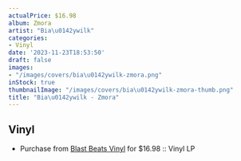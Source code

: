 ```yaml
---
actualPrice: $16.98
album: Zmora
artist: "Bia\u0142ywilk"
categories:
- Vinyl
date: '2023-11-23T18:53:50'
draft: false
images:
- "/images/covers/bia\u0142ywilk-zmora.png"
inStock: true
thumbnailImage: "/images/covers/bia\u0142ywilk-zmora-thumb.png"
title: "Bia\u0142ywilk - Zmora"
---
```


## Vinyl
* Purchase from [Blast Beats Vinyl](https://blastbeatsvinyl.com/products/bialywilk-zmora-vinyl-lp) for $16.98 :: Vinyl LP
